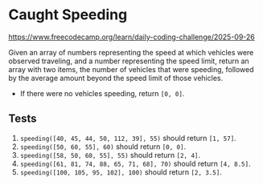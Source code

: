 # Caught Speeding

https://www.freecodecamp.org/learn/daily-coding-challenge/2025-09-26

Given an array of numbers representing the speed at which vehicles were observed traveling, and a number representing the speed limit, return an array with two items, the number of vehicles that were speeding, followed by the average amount beyond the speed limit of those vehicles.

- If there were no vehicles speeding, return `[0, 0]`.

## Tests

1. `speeding([40, 45, 44, 50, 112, 39], 55)` should return `[1, 57]`.
1. `speeding([50, 60, 55], 60)` should return `[0, 0]`.
1. `speeding([58, 50, 60, 55], 55)` should return `[2, 4]`.
1. `speeding([61, 81, 74, 88, 65, 71, 68], 70)` should return `[4, 8.5]`.
1. `speeding([100, 105, 95, 102], 100)` should return `[2, 3.5]`.
